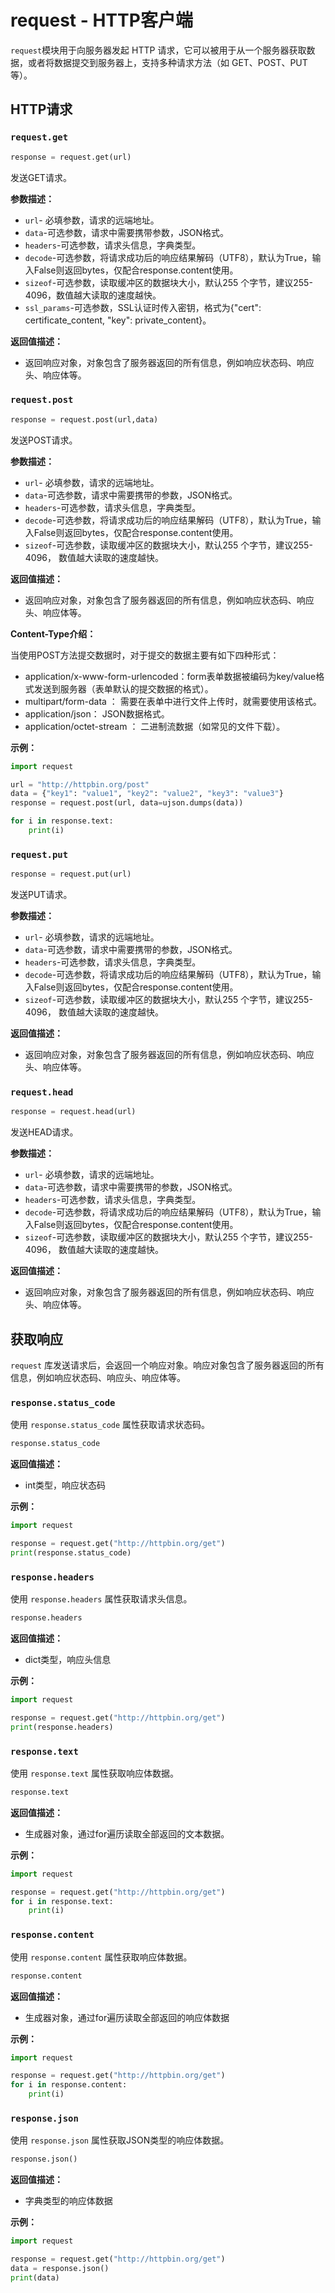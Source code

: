 # request - HTTP客户端

`request`模块用于向服务器发起 HTTP 请求，它可以被用于从一个服务器获取数据，或者将数据提交到服务器上，支持多种请求方法（如 GET、POST、PUT等）。

## HTTP请求

### `request.get`

```python
response = request.get(url)
```

发送GET请求。

**参数描述：**

- `url`- 必填参数，请求的远端地址。
- `data`-可选参数，请求中需要携带参数，JSON格式。
- `headers`-可选参数，请求头信息，字典类型。
- `decode`-可选参数，将请求成功后的响应结果解码（UTF8），默认为True，输入False则返回bytes，仅配合response.content使用。
- `sizeof`-可选参数，读取缓冲区的数据块大小，默认255 个字节，建议255-4096，数值越大读取的速度越快。
- `ssl_params`-可选参数，SSL认证时传入密钥，格式为{"cert": certificate_content, "key": private_content}。

**返回值描述：**

- 返回响应对象，对象包含了服务器返回的所有信息，例如响应状态码、响应头、响应体等。

### `request.post`

```python
response = request.post(url,data)
```

发送POST请求。

**参数描述：**

- `url`- 必填参数，请求的远端地址。
- `data`-可选参数，请求中需要携带的参数，JSON格式。
- `headers`-可选参数，请求头信息，字典类型。
- `decode`-可选参数，将请求成功后的响应结果解码（UTF8），默认为True，输入False则返回bytes，仅配合response.content使用。
- `sizeof`-可选参数，读取缓冲区的数据块大小，默认255 个字节，建议255-4096， 数值越大读取的速度越快。

**返回值描述：**

- 返回响应对象，对象包含了服务器返回的所有信息，例如响应状态码、响应头、响应体等。

**Content-Type介绍：**

当使用POST方法提交数据时，对于提交的数据主要有如下四种形式：

- application/x-www-form-urlencoded：form表单数据被编码为key/value格式发送到服务器（表单默认的提交数据的格式）。
- multipart/form-data ： 需要在表单中进行文件上传时，就需要使用该格式。
- application/json： JSON数据格式。
- application/octet-stream ： 二进制流数据（如常见的文件下载）。

**示例：**

```python
import request

url = "http://httpbin.org/post"
data = {"key1": "value1", "key2": "value2", "key3": "value3"}
response = request.post(url, data=ujson.dumps(data))

for i in response.text:
    print(i)

```


### `request.put`

```python
response = request.put(url)
```

发送PUT请求。

**参数描述：**

- `url`- 必填参数，请求的远端地址。
- `data`-可选参数，请求中需要携带的参数，JSON格式。
- `headers`-可选参数，请求头信息，字典类型。
- `decode`-可选参数，将请求成功后的响应结果解码（UTF8），默认为True，输入False则返回bytes，仅配合response.content使用。
- `sizeof`-可选参数，读取缓冲区的数据块大小，默认255 个字节，建议255-4096， 数值越大读取的速度越快。

**返回值描述：**

- 返回响应对象，对象包含了服务器返回的所有信息，例如响应状态码、响应头、响应体等。

### `request.head`

```python
response = request.head(url)
```

发送HEAD请求。

**参数描述：**

- `url`- 必填参数，请求的远端地址。
- `data`-可选参数，请求中需要携带的参数，JSON格式。
- `headers`-可选参数，请求头信息，字典类型。
- `decode`-可选参数，将请求成功后的响应结果解码（UTF8），默认为True，输入False则返回bytes，仅配合response.content使用。
- `sizeof`-可选参数，读取缓冲区的数据块大小，默认255 个字节，建议255-4096， 数值越大读取的速度越快。

**返回值描述：**

- 返回响应对象，对象包含了服务器返回的所有信息，例如响应状态码、响应头、响应体等。

## 获取响应

`request` 库发送请求后，会返回一个响应对象。响应对象包含了服务器返回的所有信息，例如响应状态码、响应头、响应体等。

### `response.status_code`

使用 `response.status_code` 属性获取请求状态码。

```python
response.status_code
```

**返回值描述：**

- int类型，响应状态码

**示例：**

```python
import request

response = request.get("http://httpbin.org/get")
print(response.status_code)
```

### `response.headers`

使用 `response.headers` 属性获取请求头信息。

```python
response.headers
```

**返回值描述：**

- dict类型，响应头信息

**示例：**

```python
import request

response = request.get("http://httpbin.org/get")
print(response.headers)
```

### `response.text`

使用 `response.text` 属性获取响应体数据。

```python
response.text
```

**返回值描述：**

- 生成器对象，通过for遍历读取全部返回的文本数据。

**示例：**

```python
import request

response = request.get("http://httpbin.org/get")
for i in response.text:
    print(i)
```

### `response.content`

使用 `response.content` 属性获取响应体数据。

```python
response.content
```

**返回值描述：**

- 生成器对象，通过for遍历读取全部返回的响应体数据

**示例：**

```python
import request

response = request.get("http://httpbin.org/get")
for i in response.content:
    print(i)
```

### `response.json`

使用 `response.json` 属性获取JSON类型的响应体数据。

```python
response.json()
```

**返回值描述：**

- 字典类型的响应体数据

**示例：**

```python
import request

response = request.get("http://httpbin.org/get")
data = response.json()
print(data)
```

